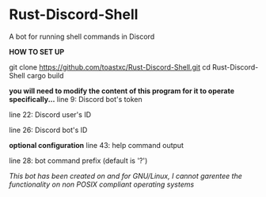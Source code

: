 # Rust-Discord-Shell
A bot for running shell commands in Discord


**HOW TO SET UP**

 git clone https://github.com/toastxc/Rust-Discord-Shell.git
cd Rust-Discord-Shell
cargo build

**you will need to modify the content of this program for it to operate specifically...**
line 9: Discord bot's token

line 22: Discord user's ID

line 26: Discord bot's ID

**optional configuration**
line 43: help command output

line 28: bot command prefix (default is '?')



_This bot has been created on and for GNU/Linux, I cannot garentee the functionality on non POSIX compliant operating systems_
